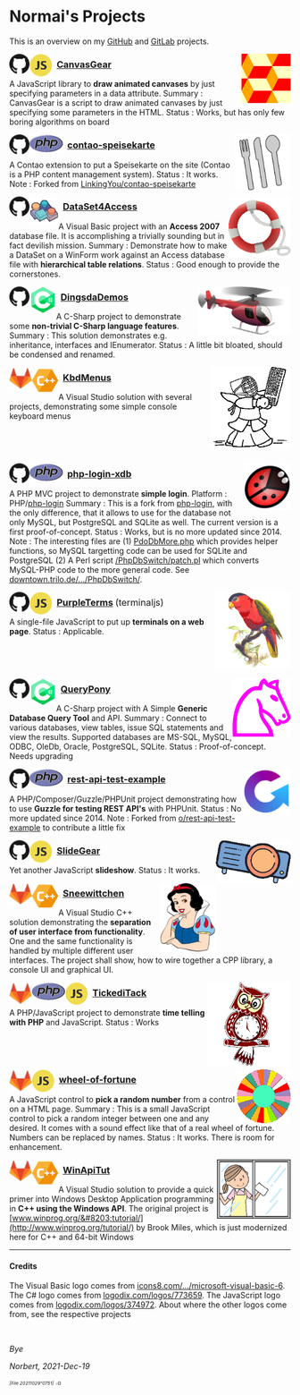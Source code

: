 ﻿<!-- img src="./icos/20151109o201812.wallpaintinglogoflat.v0.x0256y0168.png" align="right" width="204" height="134" alt="Logo 20151109°201812" -->

# Normai's Projects

This is an overview on my [GitHub](https://github.com/normai/) and [GitLab](https://gitlab.com/normai/) projects.

<img src="./icos/20211218o0925.pattern-diamond-cubes-2.v1.x0128y0128.png" align="right" width="88" height="88" alt="Logo 20211218°0925" id="">
<img src="./icos/20180615o0435.githubmark1.v0.x0032y0032.png" align="left" width="36" height="36" alt="Logo" id="20180615°0435">
<img src="./icos/20211218o1253.javascript-374972.v2.x0064y0064.png"" align="left" width="41" height="41" alt="Icon for JavaScript" id="">

### &nbsp; [CanvasGear](https://github.com/normai/canvasgear)

A JavaScript library to **draw animated canvases** by just specifying parameters in a data attribute.
 Summary&nbsp;: CanvasGear is a script to draw animated canvases by just specifying some parameters in the HTML.
 Status&nbsp;: Works, but has only few boring algorithms on board

<img src="./icos/20211218o0933.cutlery-69792.v2.x0128y0128.png" align="right" width="100" height="100" alt="Logo 20211218°0933" id="">
<img src="./icos/20180615o0435.githubmark1.v0.x0032y0032.png" align="left" width="36" height="36" alt="Logo" id="20180615°0435">
<img src="./icos/20100313o0039.php.gif"" align="left" width="60" height="33" alt="Icon for JavaScript" id="">

### &nbsp; [contao-speisekarte](https://github.com/normai/contao-speisekarte)

A Contao extension to put a Speisekarte on the site
 (Contao is a PHP content management system).
 Status&nbsp;: It works.
 Note&nbsp;: Forked from [LinkingYou/contao-speisekarte](https://github.com/LinkingYou/contao-speisekarte)

<img src="./icos/20211205o0923.livesaver.v2.x0128y0128.png" align="right" width="112" height="112" alt="Logo 20211205°0923" id="">
<img src="./icos/20180615o0435.githubmark1.v0.x0032y0032.png" align="left" width="36" height="36" alt="Logo" id="20180615°0435">
<img src="./icos/20211218o1236.icons8-ms-vb-6.v1.x0064y0064.png"" align="left" width="52" height="52" alt="Icon for Visual Basic" id="20211218°1236">

### &nbsp; [DataSet4Access](https://github.com/normai/DataSet4Access)

A Visual Basic project with an **Access 2007** database file.
 It is accomplishing a trivially sounding but in fact devilish mission.
 Summary&nbsp;: Demonstrate how to make a DataSet on a WinForm work against an
 Access database file with **hierarchical table relations**. 
 Status&nbsp;: Good enough to provide the cornerstones.

<img src="./icos/20211206o1243.red-helicopter.v1.x0256y0133.png" align="right" width="166" height="86" alt="Logo 20211206°1243" id="">
<img src="./icos/20180615o0435.githubmark1.v0.x0032y0032.png" align="left" width="36" height="36" alt="Logo" id="20180615°0435">
<img src="./icos/20211218o1243.c-sharp-773659.v2.x0064y0064.png"" align="left" width="48" height="48" alt="Icon for C-Sharp" id="">

### &nbsp; [DingsdaDemos](https://github.com/normai/DingsdaDemos)

A C-Sharp project to demonstrate some **non-trivial C-Sharp language features**.
 Summary&nbsp;: This solution demonstrates e.g. inheritance, interfaces and IEnumerator.
 Status&nbsp;: A little bit bloated, should be condensed and renamed.

<img src="./imgs/20220204o1803.keyboard-kendo.v2.x0256y0256.png" align="right" width="144" height="144" alt="Logo 20220204°1803" id="">
<img src="./icos/20191224o1353.gitlab.v2.x0032y0032.png" align="left" width="40" height="40" alt="Logo" id="">
<img src="./icos/20211210o1533.sviluppocpp.v1.x0064y0064.png"" align="left" width="48" height="48" alt="Icon for CPP" id="">

### &nbsp; [KbdMenus](https://gitlab.com/normai/kbdmenus)

A Visual Studio solution with several projects,
 demonstrating some simple console keyboard menus

&nbsp;

&nbsp;

<img src="./icos/20140713o061302.KlausGena_Ladybird_1.x0180y0180.png" align="right" width="84" height="84" alt="Logo 20140713°061302" id="">
<img src="./icos/20180615o0435.githubmark1.v0.x0032y0032.png" align="left" width="36" height="36" alt="Logo" id="20180615°0435">
<img src="./icos/20100313o0039.php.gif"" align="left" width="60" height="33" alt="Icon for JavaScript" id="">

### &nbsp; [php-login-xdb](https://github.com/normai/php-login-xdb)

A PHP MVC project to demonstrate **simple login**.
 Platform&nbsp;: PHP/[php-login](https://github.com/panique/php-login)
 Summary&nbsp;: This is a fork from [php-login](https://github.com/panique/php-login),
 with the only difference, that it allows to use for the database not only MySQL,
 but PostgreSQL and SQLite as well. The current version is a first proof-of-concept.
 Status : Works, but is no more updated since 2014.
 Note&nbsp;: The interesting files are
 (1) [PdoDbMore.php](https://github.com/normai/php-login-xdb/blob/master/application/PdoDbMore.php)
 which provides helper functions, so MySQL targetting code can be used for SQLite and PostgreSQL
 (2) A Perl script [/PhpDbSwitch/patch.pl](https://downtown.trilo.de/svn/phplogin/trunk/PhpDbSwitch/patch.pl)
 which converts MySQL-PHP code to the more general code.
 See [downtown.trilo.de/…/PhpDbSwitch/](https://downtown.trilo.de/svn/phplogin/trunk/PhpDbSwitch/index.html).

<img src="./icos/20210512o1713.purple-bellied-lory.v2.x0256y0256.png" align="right" width="136" height="136" alt="Logo 20210512°1713" id="">
<img src="./icos/20180615o0435.githubmark1.v0.x0032y0032.png" align="left" width="36" height="36" alt="Logo" id="20180615°0435">
<img src="./icos/20211218o1253.javascript-374972.v2.x0064y0064.png"" align="left" width="41" height="41" alt="Icon for JavaScript" id="">

### &nbsp; [PurpleTerms](https://github.com/normai/terminaljs) <span style="font-weight:normal;">(terminaljs)</span>

A single-file JavaScript to put up **terminals on a web page**.
 Status&nbsp;: Applicable.

&nbsp;

&nbsp;

<img src="./icos/20130705o0812.mcol-chess-horse.v0.x0200y0200.png" align="right" width="104" height="104" alt="Logo 20130705°0812" id="">
<img src="./icos/20180615o0435.githubmark1.v0.x0032y0032.png" align="left" width="36" height="36" alt="Logo" id="20180615°0435">
<img src="./icos/20211218o1243.c-sharp-773659.v2.x0064y0064.png"" align="left" width="48" height="48" alt="Icon for C-Sharp" id="">

### &nbsp; [QueryPony](https://github.com/normai/QueryPony)

A C-Sharp project with A Simple **Generic Database Query Tool** and API.
 Summary&nbsp;: Connect to various databases, view tables, issue SQL statements and view the results.
 Supported databases are MS-SQL, MySQL, ODBC, OleDb, Oracle, PostgreSQL, SQLite.
 Status&nbsp;: Proof-of-concept. Needs upgrading

<img src="./icos/20211218o0943.guzzle-rest-api-test.v3.x0128y0128.png" align="right" width="84" height="84" alt="Logo 20211218°0943" id="">
<img src="./icos/20180615o0435.githubmark1.v0.x0032y0032.png" align="left" width="36" height="36" alt="Logo" id="20180615°0435">
<img src="./icos/20100313o0039.php.gif"" align="left" width="60" height="33" alt="Icon for JavaScript" id="">

### &nbsp; [rest-api-test-example](https://github.com/normai/rest-api-test-example)

A PHP/Composer/Guzzle/PHPUnit project demonstrating 
 how to use **Guzzle for testing REST API's** with PHPUnit.
 Status&nbsp;: No more updated since 2014.
 Note&nbsp;: Forked from [o/rest-api-test-example](https://github.com/o/rest-api-test-example)
 to contribute a little fix

<img src="./icos/20190123o1126.plasticineprojector.v2.x0192y0112.png" align="right" width="134" height="78" alt="Logo 20130705°0812" id="">
<img src="./icos/20180615o0435.githubmark1.v0.x0032y0032.png" align="left" width="36" height="36" alt="Logo" id="20180615°0435">
<img src="./icos/20211218o1253.javascript-374972.v2.x0064y0064.png"" align="left" width="41" height="41" alt="Icon for JavaScript" id="">

### &nbsp; [SlideGear](https://github.com/normai/slidegear)

Yet another JavaScript **slideshow**.
 Status&nbsp;: It works.

<img src="./icos/20220108o1727.snowwhiteportrait.v1.png" align="right" width="100" height="124" alt="Logo 20220108°1727" id="">
<img src="./icos/20191224o1353.gitlab.v2.x0032y0032.png" align="left" width="40" height="40" alt="Logo" id="">
<img src="./icos/20211210o1533.sviluppocpp.v1.x0064y0064.png"" align="left" width="48" height="48" alt="Icon for CPP" id="">

###  &nbsp; [Sneewittchen](https://gitlab.com/normai/sneewittchen)

A Visual Studio C++ solution demonstrating the **separation of user interface from
 functionality**. One and the same functionality is handled by multiple different
 user interfaces. The project shall show, how to wire together a CPP library,
 a console UI and graphical UI.

<img src="./icos/20210904o1113.owl-clock-2.v2.x0256y0256.png" align="right" width="150" height="150" alt="Logo 20210904°1113" id="">
<img src="./icos/20191224o1353.gitlab.v2.x0032y0032.png" align="left" width="40" height="40" alt="Logo" id="">
<img src="./icos/20100313o0039.php.gif"" align="left" width="60" height="33" alt="Icon for JavaScript" id="">
<img src="./icos/20211218o1253.javascript-374972.v2.x0064y0064.png"" align="left" width="41" height="41" alt="Icon for JavaScript" id="">

### &nbsp; [TickediTack](https://gitlab.com/normai/tickeditack)

A PHP/JavaScript project to
 demonstrate **time telling with PHP** and JavaScript.
 Status&nbsp;: Works

&nbsp;

&nbsp;

<img src="./icos/20210820o1133.blank-wof-1-3162961.v0.x0128y0128.png" align="right" width="96" height="96" alt="Logo 20210820°1133" id="">
<img src="./icos/20191224o1353.gitlab.v2.x0032y0032.png" align="left" width="40" height="40" alt="Logo" id="">
<img src="./icos/20211218o1253.javascript-374972.v2.x0064y0064.png"" align="left" width="41" height="41" alt="Icon for JavaScript" id="">

###  &nbsp; [wheel-of-fortune](https://gitlab.com/normai/wheel-of-fortune)

A JavaScript control to **pick a random number** from a control on a HTML page.
 Summary&nbsp;: This is a small JavaScript control to pick a random integer
 between one and any desired. It comes with a sound effect like that
 of a real wheel of fortune. Numbers can be replaced by names.
 Status&nbsp;: It works. There is room for enhancement.

<img src="./icos/20220122o1653.washing-window.v1.x0256y0203.png" align="right" width="132" height="106" alt="Logo 20220122°1653" id="">
<img src="./icos/20191224o1353.gitlab.v2.x0032y0032.png" align="left" width="40" height="40" alt="Logo" id="">
<img src="./icos/20211210o1533.sviluppocpp.v1.x0064y0064.png"" align="left" width="48" height="48" alt="Icon for CPP" id="">

###  &nbsp; [WinApiTut](https://gitlab.com/normai/winapitut)

A Visual Studio solution to provide a quick primer into Windows Desktop
 Application programming in **C++ using the Windows API**.
 The original project is [www.winprog.org/&#8203;tutorial/](http://www.winprog.org/tutorial/)
 by Brook Miles, which is just modernized here for C++ and 64-bit Windows

---

#### Credits

The Visual Basic logo comes from
 [icons8.com/…/microsoft-visual-basic-6](https://icons8.com/icon/DuGs7KGIXkDA/microsoft-visual-basic-6).
 The C# logo comes from
 [logodix.com/logos/773659](https://logodix.com/logos/773659).
 The JavaScript logo comes from
 [logodix.com/logos/374972](https://logodix.com/logos/374972).
 About where the other logos come from, see the respective projects

&nbsp;

*Bye*

*Norbert, 2021-Dec-19*
<!-- 2021-Oct-29 -->

<sup><sub><sup>*[File 20211029°0751]* ܀Ω</sup></sub></sup>
